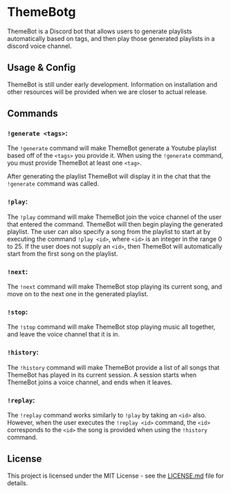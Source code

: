 # ThemeBotg

ThemeBot is a Discord bot that allows users to generate playlists
automatically based on tags, and then play those generated playlists
in a discord voice channel.

## Usage & Config

ThemeBot is still under early development. Information on installation and
other resources will be provided when we are closer to actual release.

## Commands

### `!generate <tags>`:

The `!generate` command will make ThemeBot generate a Youtube playlist
based off of the `<tags>` you provide it. When using the `!generate` command,
you must provide ThemeBot at least one `<tag>`.

After generating the playlist ThemeBot will display it in the chat that the `!generate`
command was called.

### `!play`:

The `!play` command will make ThemeBot join the voice channel of the user that entered
the command. ThemeBot will then begin playing the generated playlist. The user can also specify
a song from the playlist to start at by executing the command `!play <id>`, where `<id>` is an
integer in the range 0 to 25. If the user does not supply an `<id>`, then ThemeBot will automatically
start from the first song on the playlist.

### `!next`:

The `!next` command will make ThemeBot stop playing its current song, and move on to the next one
in the generated playlist.

### `!stop`:

The `!stop` command will make ThemeBot stop playing music all together, and leave the voice channel
that it is in.

### `!history`:

The `!history` command will make ThemeBot provide a list of all songs that ThemeBot has played in
its current session. A session starts when ThemeBot joins a voice channel, and ends when it leaves.

### `!replay`:

The `!replay` command works similarly to `!play` by taking an `<id>` also. However, when the user
executes the `!replay <id>` command, the `<id>` corresponds to the `<id>` the song is provided when
using the `!history` command.

## License

This project is licensed under the MIT License - see the [LICENSE.md](LICENSE.md) file for details.
